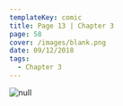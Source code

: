 ```yaml
---
templateKey: comic
title: Page 13 | Chapter 3
page: 58
cover: /images/blank.png
date: 09/12/2018
tags:
  - Chapter 3
---
```

![null](/images/0058c3p13putt.png)
